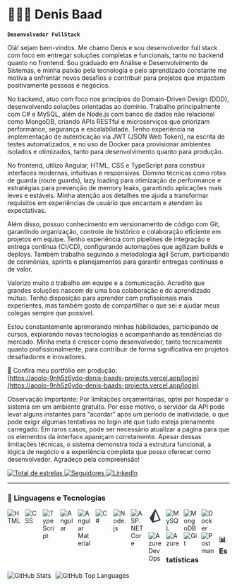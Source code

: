 # 👩🏻‍💻 Denis Baad

**`Desenvolvedor FullStack`**

Olá! sejam bem-vindos.
Me chamo Denis e sou desenvolvedor full stack com foco em entregar soluções completas e funcionais, tanto no backend quanto no frontend. Sou graduado em Análise e Desenvolvimento de Sistemas, e minha paixão pela tecnologia e pelo aprendizado constante me motiva a enfrentar novos desafios e contribuir para projetos que impactem positivamente pessoas e negócios.

No backend, atuo com foco nos princípios do Domain-Driven Design (DDD), desenvolvendo soluções orientadas ao domínio. Trabalho principalmente com C# e MySQL, além de Node.js com banco de dados não relacional como MongoDB, criando APIs RESTful e microserviços que priorizam performance, segurança e escalabilidade. Tenho experiência na implementação de autenticação via JWT (JSON Web Token), na escrita de testes automatizados, e no uso de Docker para provisionar ambientes isolados e otimizados, tanto para desenvolvimento quanto para produção.

No frontend, utilizo Angular, HTML, CSS e TypeScript para construir interfaces modernas, intuitivas e responsivas. Domino técnicas como rotas de guarda (route guards), lazy loading para otimização de performance e estratégias para prevenção de memory leaks, garantindo aplicações mais leves e estáveis. Minha atenção aos detalhes me ajuda a transformar requisitos em experiências de usuário que encantam e atendem às expectativas.

Além disso, possuo conhecimento em versionamento de código com Git, garantindo organização, controle de histórico e colaboração eficiente em projetos em equipe. Tenho experiência com pipelines de integração e entrega contínua (CI/CD), configurando automações que agilizam builds e deploys. Também trabalho seguindo a metodologia ágil Scrum, participando de cerimônias, sprints e planejamentos para garantir entregas contínuas e de valor.

Valorizo muito o trabalho em equipe e a comunicação. Acredito que grandes soluções nascem de uma boa colaboração e do aprendizado mútuo. Tenho disposição para aprender com profissionais mais experientes, mas também gosto de compartilhar o que sei e ajudar meus colegas sempre que possível.

Estou constantemente aprimorando minhas habilidades, participando de cursos, explorando novas tecnologias e acompanhando as tendências do mercado. Minha meta é crescer como desenvolvedor, tanto tecnicamente quanto profissionalmente, para contribuir de forma significativa em projetos desafiadores e inovadores.

🔗 Confira meu portfólio em produção:  
[https://apolo-9nh5z6ydo-denis-baads-projects.vercel.app/login](https://apolo-9nh5z6ydo-denis-baads-projects.vercel.app/login)

Observação importante:
Por limitações orçamentárias, optei por hospedar o sistema em um ambiente gratuito. Por esse motivo, o servidor da API pode levar alguns instantes para “acordar” após um período de inatividade, o que pode exigir algumas tentativas no login até que tudo esteja plenamente carregado.
Em raros casos, pode ser necessário atualizar a página para que os elementos da interface apareçam corretamente.
Apesar dessas limitações técnicas, o sistema demonstra toda a estrutura funcional, a lógica de negócio e a experiência completa que posso oferecer como desenvolvedor. Agradeço pela compreensão!

<p align="left">
    <a href="https://github.com/DenisBaad?tab=repositories&sort=stargazers">
        <img 
            alt="Total de estrelas" 
            title="Total de estrelas GitHub" 
            src="https://custom-icon-badges.demolab.com/github/stars/DenisBaad?color=55960c&style=for-the-badge&labelColor=488207&logo=star&label=Estrelas"
        />
    </a>
    <a href="https://github.com/DenisBaad?tab=followers">
        <img 
            alt="Seguidores" 
            title="Me siga no GitHub" 
            src="https://custom-icon-badges.demolab.com/github/followers/DenisBaad?color=236ad3&labelColor=1155ba&style=for-the-badge&logo=github&label=Seguidores&logoColor=white"
        />
    </a>
    <a href="https://www.linkedin.com/in/denis-baad-836a36241" target="_blank">
        <img 
            alt="LinkedIn"
            title="Meu LinkedIn"
            src="https://custom-icon-badges.demolab.com/badge/LinkedIn-Denis%20Baad-blue?logo=linkedin&logoColor=white&style=for-the-badge"
        />
    </a>
</p>

---

### 🤖 Linguagens e Tecnologias

<img align="left" alt="HTML" title="HTML" width="30px" style="padding-right: 10px;" src="https://cdn.jsdelivr.net/gh/devicons/devicon@latest/icons/html5/html5-original.svg" />
<img align="left" alt="CSS" title="CSS" width="30px" style="padding-right: 10px;" src="https://cdn.jsdelivr.net/gh/devicons/devicon@latest/icons/css3/css3-original.svg" />
<img align="left" alt="TypeScript" title="TypeScript" width="30px" style="padding-right: 10px;" src="https://cdn.jsdelivr.net/gh/devicons/devicon@latest/icons/typescript/typescript-original.svg" />
<img align="left" alt="Angular" title="Angular" width="30px" style="padding-right: 10px;" src="https://cdn.jsdelivr.net/gh/devicons/devicon@latest/icons/angular/angular-original.svg" />
<img align="left" alt="Angular Material" title="Angular Material" width="30px" style="padding-right: 10px;" src="https://cdn.jsdelivr.net/gh/devicons/devicon@latest/icons/angularmaterial/angularmaterial-original.svg" />          
<img align="left" alt="C#" title="C#" width="30px" style="padding-right: 10px;" src="https://cdn.jsdelivr.net/gh/devicons/devicon@latest/icons/csharp/csharp-original.svg" />
<img align="left" alt="Node.js" title="Node.js" width="30px" style="padding-right: 10px;" src="https://cdn.jsdelivr.net/gh/devicons/devicon@latest/icons/nodejs/nodejs-original.svg" />
<img align="left" alt="ASP.NET Core" title="ASP.NET Core" width="30px" style="padding-right: 10px;" src="https://cdn.jsdelivr.net/gh/devicons/devicon@latest/icons/dot-net/dot-net-original.svg" />
<img align="left" alt="Prisma" title="TypeORM" width="30px" style="padding-right: 10px;" src="https://raw.githubusercontent.com/devicons/devicon/master/icons/prisma/prisma-original.svg" />
<img align="left" alt="MySQL" title="MySQL" width="30px" style="padding-right: 10px;" src="https://cdn.jsdelivr.net/gh/devicons/devicon@latest/icons/mysql/mysql-original.svg" />
<img align="left" alt="MongoDB" title="MongoDB" width="30px" style="padding-right: 10px;" src="https://cdn.jsdelivr.net/gh/devicons/devicon@latest/icons/mongodb/mongodb-original.svg" />
<img align="left" alt="Docker" title="Docker" width="30px" style="padding-right: 10px;" src="https://cdn.jsdelivr.net/gh/devicons/devicon@latest/icons/docker/docker-original.svg" />
<img align="left" alt="Azure DevOps" title="Azure DevOps" width="30px" style="padding-right: 10px;" src="https://cdn.jsdelivr.net/gh/devicons/devicon@latest/icons/azuredevops/azuredevops-original.svg" />
<img align="left" alt="Azure" title="Azure" width="30px" style="padding-right: 10px;" src="https://upload.wikimedia.org/wikipedia/commons/a/a8/Microsoft_Azure_Logo.svg" />
<img align="left" alt="Git" title="Git" width="30px" style="padding-right: 10px;" src="https://cdn.jsdelivr.net/gh/devicons/devicon@latest/icons/git/git-original.svg" />
<img align="left" alt="Postman" title="Postman" width="30px" style="padding-right: 10px;" src="https://cdn.jsdelivr.net/gh/devicons/devicon@latest/icons/postman/postman-original.svg" />
          

<br/>
<br/>

### 📊 Estatísticas

<p>
  <img 
    align="left" 
    alt="GitHub Stats" 
    height="200" 
    style="padding-right: 10px;" 
    src="https://github-readme-stats.vercel.app/api?username=DenisBaad&show_icons=true&theme=tokyonight&include_all_commits=true&locale=pt-br" 
  />

  <img 
    align="left" 
    alt="GitHub Top Languages" 
    height="200" 
    src="https://github-readme-stats.vercel.app/api/top-langs/?username=DenisBaad&theme=tokyonight&layout=compact&custom_title=Tecnologias&langs_count=9" 
  />
</p>
